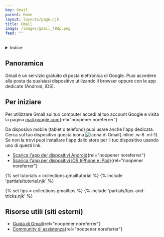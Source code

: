 ```yaml
---
key: Gmail
parent: Home
layout: layouts/page.njk
title: Gmail
image: /images/gmail_48dp.png
feed: ""
---
```

<details>
<summary>
Indice
</summary>

<nav>

- [Panoramica](#panoramica)
- [Per iniziare](#per-iniziare)
{% if collections.gmailtutorial.length %}
- [Tutorial](#tutorial)
{% endif %}
{% if collections.gmailtips.length %}
- [Tips and tricks](#tips-and-tricks)
{% endif %}
- [Risorse utili](<#risorse-utili-(siti-esterni)>)

</nav>
</details>

## Panoramica

Gmail è un servizio gratuito di posta elettronica di Google. Puoi accedere alla posta da qualsiasi dispositivo utilizando il browser oppure con le app dedicate (Android, iOS).

## Per iniziare

Per utilizzare Gmail sul tuo computer accedi al tuo account Google e visita la pagina [mail.google.com](https://mail.google.com){rel="noopener noreferrer"}

Da disposivo mobile (tablet o telefono) puoi usare anche l'app dedicata. Cerca sul tuo dispositivo questa icona ![icona di Gmail]({{image}}){.inline .w-6 .ml-1}. Se non la trovi puoi installare l'app dallo store per il tuo dispositivo usando uno di questi link.

- [Scarica l'app der dispositivi Android](https://play.google.com/store/apps/details?id=com.google.android.gm){rel="noopener noreferrer"}
- [Scarica l'app per dispositivi iOS (iPhone e iPad)](https://apps.apple.com/it/app/gmail-email-by-google/id422689480){rel="noopener noreferrer"}

{% set tutorials = collections.gmailtutorial %}
{% include 'partials/tutorial.njk' %}

{% set tips = collections.gmailtips %}
{% include 'partials/tips-and-tricks.njk' %}

## Risorse utili (siti esterni)

- [Guida di Gmail](https://support.google.com/mail){rel="noopener noreferrer"}
- [Community di assistenza](https://support.google.com/mail/community){rel="noopener noreferrer"}
